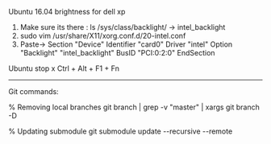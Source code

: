 Ubuntu 16.04 brightness for dell xp
1. Make sure its there : ls /sys/class/backlight/ -> intel_backlight
2. sudo vim /usr/share/X11/xorg.conf.d/20-intel.conf
3. Paste-> Section "Device" Identifier "card0" Driver "intel" Option "Backlight" "intel_backlight" BusID "PCI:0:2:0" EndSection



Ubuntu stop x
Ctrl + Alt + F1 + Fn



--------------------------------------------------
Git commands:

% Removing local branches
git branch | grep -v "master" | xargs git branch -D 

% Updating submodule
git submodule update --recursive --remote

